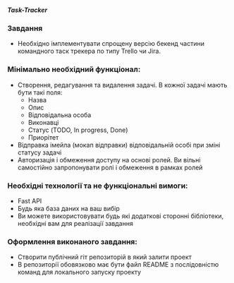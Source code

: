 ##### Task-Tracker

### Завдання 

- Необхідно імплементувати спрощену версію бекенд частини командного таск трекера по типу Trello чи Jira.

### Мінімально необхідний функціонал:

- Створення, редагування та видалення задачі. В кожної задачі мають бути такі поля:
  - Назва
  - Опис
  - Відповідальна особа
  - Виконавці
  - Статус (TODO, In progress, Done)
  - Приорітет
- Відправка імейла (мокап відправки) відповідальній особі при зміні статусу задачі
- Авторизація і обмеження доступу на основі ролей. Ви вільні самостійно запропонувати ролі і обмеження в рамках ролей

### Необхідні технології та не функціональні вимоги:

- Fast API
- Будь яка база даних на ваш вибір
- Ви можете використовувати будь які додаткові сторонні бібліотеки, необхідні вам для реалізації завдання 

### Оформлення виконаного завдання:

- Створити публічний гіт репозиторій в який залити проект
- В репозиторії обовязково має бути файл README з послідовністю команд для локального запуску проекту
